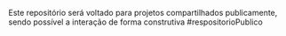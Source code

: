 Este repositório será voltado para projetos compartilhados publicamente, sendo
possível a interação de forma construtiva #respositorioPublico
